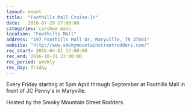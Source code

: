 ```yaml
---
layout: event
title:  "Foothills Mall Cruise-In"
date:   2016-07-29 17:00:00
categories: carshow main
location: "Foothills Mall"
address: "197 Foothills Mall Dr, Maryville, TN 37801"
website: "http://www.smokymountainstreetrodders.com/"
rec_start: 2016-04-01 17:00:00
rec_end: 2016-10-31 22:00:00
rec_period: weekly
rec_day: friday
---
```


Every Friday starting at 5pm April through September at Foothills Mall in front of JC Penny's in Maryville.

Hosted by the Smoky Mountain Street Rodders.

